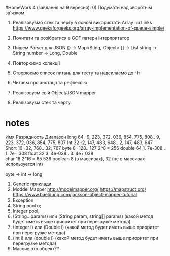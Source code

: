 #HomeWork 4 (завдання на 9 вересня):
0) Подумати над зворотнім зв'язком.
1) Реалізовуємо стек та чергу в основі використати Array чи Links
   https://www.geeksforgeeks.org/array-implementation-of-queue-simple/
2) Почитати та розібратися в GOF патерн інтерпритатор
3) Пишем Parser для JSON
   {} -> Map<Sting, Object>
   [] -> List
   string -> String
   number -> Long, Double
4) Повторюємо колекції
5) Створюємо список питань для тесту та надсилаємо до Чт


1) Читаєм про анотації та рефлексію
2) Реалізовуєм свій Object/JSON mapper
3) Реалізовуєм стек та чергу.

# notes
Имя	Разрядность	Диапазон
long	64	        -9, 223, 372, 036, 854, 775, 808.. 9, 223, 372, 036, 854, 775, 807
Int	32	        -2, 147, 483, 648.. 2, 147, 483, 647
Short	16	        -32, 768.. 32, 767
byte	8	       -128.. 127   2^8 = 256
double	64	        1. 7е-308.. 1. 7е+ 308
float	32	        3. 4е-038.. 3. 4е+ 038   
char    16              				2^16  = 65 536
boolean 8 (в массивах),
32 (не в массивах используется int)

byte -> int -> long

1) Generic приклади
2) Moddel Mapper
   http://modelmapper.org/
   https://mapstruct.org/
   https://www.baeldung.com/jackson-object-mapper-tutorial
3) Exception
4) String pool о;
5) Integer pool;
6) (String...params) или (String param, string[] params) (какой метод будет иметь выше приоритет при перегрузке метода)
7) (Integer i) или (Double i) (какой метод будет иметь выше приоритет при перегрузке метода)
8) (int i) или (double i) (какой метод будет иметь выше приоритет при перегрузке метода)
9) Массив это объект??
